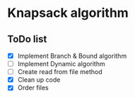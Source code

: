 # Knapsack algorithm

## ToDo list
- [x] Implement Branch & Bound algorithm
- [ ] Implement Dynamic algorithm
- [ ] Create read from file method
- [x] Clean up code
- [x] Order files